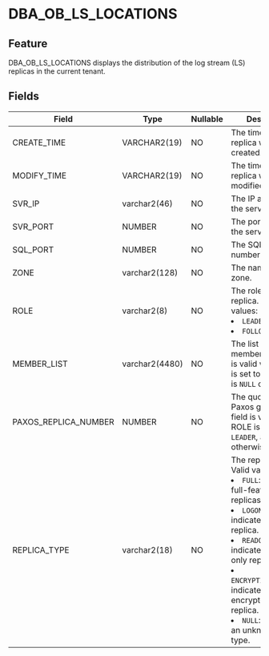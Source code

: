 DBA_OB_LS_LOCATIONS
========================================

Feature
-----------------------

DBA_OB_LS_LOCATIONS displays the distribution of the log stream (LS) replicas in the current tenant.

Fields
-------------------------



| Field                | Type           | Nullable | Description                                                                                                                                                                                                                                                                                    |
|----------------------|----------------|----------|------------------------------------------------------------------------------------------------------------------------------------------------------------------------------------------------------------------------------------------------------------------------------------------------|
| CREATE_TIME          | VARCHAR2(19)   | NO       | The time when the replica was created.                                                                                                                                                                                                                                                         |
| MODIFY_TIME          | VARCHAR2(19)   | NO       | The time when the replica was modified.                                                                                                                                                                                                                                                        |
| SVR_IP               | varchar2(46)   | NO       | The IP address of the server.                                                                                                                                                                                                                                                                  |
| SVR_PORT             | NUMBER         | NO       | The port number of the server.                                                                                                                                                                                                                                                                 |
| SQL_PORT             | NUMBER         | NO       | The SQL port number.                                                                                                                                                                                                                                                                           |
| ZONE                 | varchar2(128)  | NO       | The name of the zone.                                                                                                                                                                                                                                                                          |
| ROLE                 | varchar2(8)    | NO       | The role of the replica. Valid values: <li> `LEADER`   <li> `FOLLOWER`                                                                                                                                                                                                                         |
| MEMBER_LIST          | varchar2(4480) | NO       | The list of replica members. This field is valid when ROLE is set to `LEADER`, and is `NULL` otherwise.                                                                                                                                                                                        |
| PAXOS_REPLICA_NUMBER | NUMBER         | NO       | The quorum of a Paxos group. This field is valid when ROLE is set to `LEADER`, and is `NULL` otherwise.                                                                                                                                                                                        |
| REPLICA_TYPE         | varchar2(18)   | NO       | The replica type. Valid values: <li> `FULL`: indicates full-featured replicas.   <li> `LOGONLY`: indicates a log replica.   <li> `READONLY`: indicates a read-only replica.   <li> `ENCRYPTION_LOGONLY`: indicates an encrypted log replica.   <li> `NULL`: indicates an unknown replica type. |



